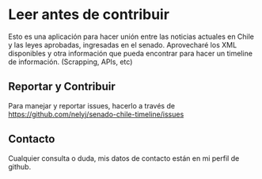 # Leer antes de contribuir

Esto es una aplicación para hacer unión entre las noticias actuales en Chile y las leyes aprobadas, ingresadas en el senado. Aprovecharé
los XML disponibles y otra información que pueda encontrar para hacer un timeline de información. (Scrapping, APIs, etc)

## Reportar y Contribuir

Para manejar y reportar issues, hacerlo a través de https://github.com/nelyj/senado-chile-timeline/issues

## Contacto

Cualquier consulta o duda, mis datos de contacto están en mi perfil de github. 
